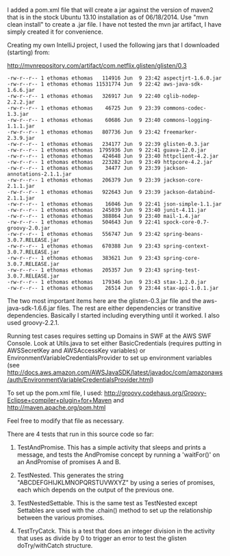 I added a pom.xml file that will create a jar against the version of maven2 that is in the stock Ubuntu 13.10 installation as of 06/18/2014.
Use "mvn clean install" to create a .jar file.  I have not tested the mvn jar artifact, I have simply created it for convenience.

Creating my own IntelliJ project, I used the following jars that I downloaded (starting) from:

http://mvnrepository.com/artifact/com.netflix.glisten/glisten/0.3
````
-rw-r--r-- 1 ethomas ethomas   114916 Jun  9 23:42 aspectjrt-1.6.0.jar
-rw-r--r-- 1 ethomas ethomas 11531774 Jun  9 22:42 aws-java-sdk-1.6.6.jar
-rw-r--r-- 1 ethomas ethomas   326917 Jun  9 22:40 cglib-nodep-2.2.2.jar
-rw-r--r-- 1 ethomas ethomas    46725 Jun  9 23:39 commons-codec-1.3.jar
-rw-r--r-- 1 ethomas ethomas    60686 Jun  9 23:40 commons-logging-1.1.1.jar
-rw-r--r-- 1 ethomas ethomas   807736 Jun  9 23:42 freemarker-2.3.9.jar
-rw-r--r-- 1 ethomas ethomas   234177 Jun  9 22:39 glisten-0.3.jar
-rw-r--r-- 1 ethomas ethomas  1795936 Jun  9 22:41 guava-12.0.jar
-rw-r--r-- 1 ethomas ethomas   424648 Jun  9 23:40 httpclient-4.2.jar
-rw-r--r-- 1 ethomas ethomas   223282 Jun  9 23:49 httpcore-4.2.jar
-rw-r--r-- 1 ethomas ethomas    34477 Jun  9 23:39 jackson-annotations-2.1.1.jar
-rw-r--r-- 1 ethomas ethomas   206379 Jun  9 23:39 jackson-core-2.1.1.jar
-rw-r--r-- 1 ethomas ethomas   922643 Jun  9 23:39 jackson-databind-2.1.1.jar
-rw-r--r-- 1 ethomas ethomas    16046 Jun  9 22:41 json-simple-1.1.jar
-rw-r--r-- 1 ethomas ethomas   245039 Jun  9 23:40 junit-4.11.jar
-rw-r--r-- 1 ethomas ethomas   388864 Jun  9 23:40 mail-1.4.jar
-rw-r--r-- 1 ethomas ethomas   504643 Jun  9 22:41 spock-core-0.7-groovy-2.0.jar
-rw-r--r-- 1 ethomas ethomas   556747 Jun  9 23:42 spring-beans-3.0.7.RELEASE.jar
-rw-r--r-- 1 ethomas ethomas   670388 Jun  9 23:43 spring-context-3.0.7.RELEASE.jar
-rw-r--r-- 1 ethomas ethomas   383621 Jun  9 23:43 spring-core-3.0.7.RELEASE.jar
-rw-r--r-- 1 ethomas ethomas   205357 Jun  9 23:43 spring-test-3.0.7.RELEASE.jar
-rw-r--r-- 1 ethomas ethomas   179346 Jun  9 23:43 stax-1.2.0.jar
-rw-r--r-- 1 ethomas ethomas    26514 Jun  9 23:44 stax-api-1.0.1.jar
````
The two most important items here are the glisten-0.3.jar file and the aws-java-sdk-1.6.6.jar files.  The rest are either dependencies or transitive dependencies.  Basically I started including everything until it worked.  I also used groovy-2.2.1.

Running test cases requires setting up Domains in SWF at the AWS SWF Console.  Look at Utils.java to set either BasicCredentials (requires putting in AWSSecretKey and AWSAccessKey variables) or EnvironmentVariableCredentialsProvider to set up environment variables (see http://docs.aws.amazon.com/AWSJavaSDK/latest/javadoc/com/amazonaws/auth/EnvironmentVariableCredentialsProvider.html)

To set up the pom.xml file, I used:
http://groovy.codehaus.org/Groovy-Eclipse+compiler+plugin+for+Maven
and
http://maven.apache.org/pom.html

Feel free to modify that file as necessary.

There are 4 tests that run in this source code so far:

1) TestAndPromise.  This has a simple activity that sleeps and prints a message, and tests the AndPromise concept by running a 'waitFor()' on an AndPromise of promises A and B.


2) TestNested.  This generates the string "ABCDEFGHIJKLMNOPQRSTUVWXYZ" by using a series of promises, each which depends on the output of the previous one.

3) TestNestedSettable.  This is the same test as TestNested except Settables are used with the .chain() method to set up the relationship between the various promises.

4) TestTryCatck.  This is a test that does an integer division in the activity that uses as divide by 0 to trigger an error to test the glisten doTry/withCatch structure.






